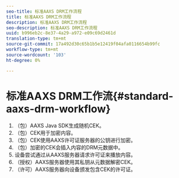 ```yaml
---
seo-title: 标准AAXS DRM工作流程
title: 标准AAXS DRM工作流程
description: 标准AAXS DRM工作流程
seo-description: 标准AAXS DRM工作流程
uuid: b996eb2c-8e37-4a29-a972-e09c69d2461d
translation-type: tm+mt
source-git-commit: 17a492d30c65b1b5e12419f04afa0116654b99fc
workflow-type: tm+mt
source-wordcount: '103'
ht-degree: 0%

---
```



# 标准AAXS DRM工作流{#standard-aaxs-drm-workflow}

1. （包）AAXS Java SDK生成随机CEK。
1. （包）CEK用于加密内容。
1. （包）CEK使用AAXS许可证服务器的公钥进行加密。
1. （包）加密的CEK会插入内容的DRM元数据中。
1. 设备尝试通过从AAXS服务器请求许可证来播放内容。
1. （授权）AAXS服务器使用其私钥从元数据解密CEK。
1. （许可）AAXS服务器向设备颁发包含CEK的许可证。
